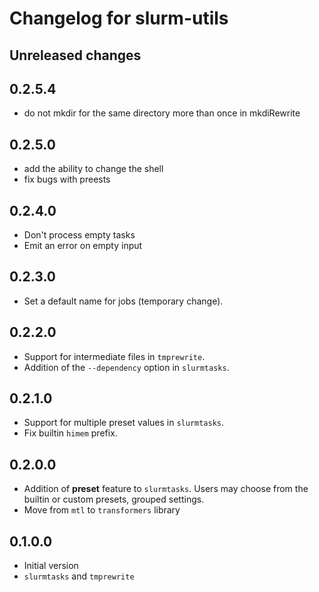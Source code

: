 # Changelog for slurm-utils

## Unreleased changes

## 0.2.5.4

- do not mkdir for the same directory more than once in mkdiRewrite

## 0.2.5.0

- add the ability to change the shell
- fix bugs with preests

## 0.2.4.0

- Don't process empty tasks
- Emit an error on empty input

## 0.2.3.0

- Set a default name for jobs (temporary change).

## 0.2.2.0

- Support for intermediate files in `tmprewrite`.
- Addition of the `--dependency` option in `slurmtasks`.

## 0.2.1.0

- Support for multiple preset values in `slurmtasks`.
- Fix builtin `himem` prefix.

## 0.2.0.0

- Addition of **preset** feature to `slurmtasks`. Users may choose from the builtin or custom presets, grouped settings.
- Move from `mtl` to `transformers` library

## 0.1.0.0

- Initial version
- `slurmtasks` and `tmprewrite`
